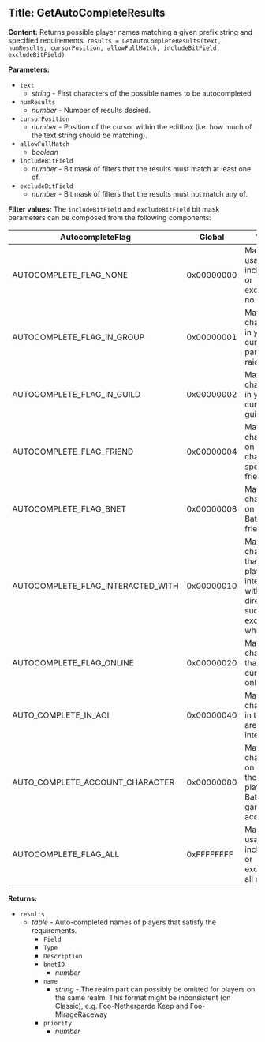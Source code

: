## Title: GetAutoCompleteResults

**Content:**
Returns possible player names matching a given prefix string and specified requirements.
`results = GetAutoCompleteResults(text, numResults, cursorPosition, allowFullMatch, includeBitField, excludeBitField)`

**Parameters:**
- `text`
  - *string* - First characters of the possible names to be autocompleted
- `numResults`
  - *number* - Number of results desired.
- `cursorPosition`
  - *number* - Position of the cursor within the editbox (i.e. how much of the text string should be matching).
- `allowFullMatch`
  - *boolean*
- `includeBitField`
  - *number* - Bit mask of filters that the results must match at least one of.
- `excludeBitField`
  - *number* - Bit mask of filters that the results must not match any of.

**Filter values:**
The `includeBitField` and `excludeBitField` bit mask parameters can be composed from the following components:

| AutocompleteFlag              | Global            | Value        | Description                                                                 |
|-------------------------------|-------------------|--------------|-----------------------------------------------------------------------------|
| AUTOCOMPLETE_FLAG_NONE        | 0x00000000        | Mask usable for including or excluding no results.                          |
| AUTOCOMPLETE_FLAG_IN_GROUP    | 0x00000001        | Matches characters in your current party or raid.                           |
| AUTOCOMPLETE_FLAG_IN_GUILD    | 0x00000002        | Matches characters in your current guild.                                   |
| AUTOCOMPLETE_FLAG_FRIEND      | 0x00000004        | Matches characters on your character-specific friends list.                 |
| AUTOCOMPLETE_FLAG_BNET        | 0x00000008        | Matches characters on your Battle.net friends list.                         |
| AUTOCOMPLETE_FLAG_INTERACTED_WITH | 0x00000010    | Matches characters that the player has interacted with directly, such as exchanging whispers. |
| AUTOCOMPLETE_FLAG_ONLINE      | 0x00000020        | Matches characters that are currently online.                               |
| AUTO_COMPLETE_IN_AOI          | 0x00000040        | Matches characters in the local area of interest.                           |
| AUTO_COMPLETE_ACCOUNT_CHARACTER | 0x00000080      | Matches characters on any of the current players' Battle.net game accounts. |
| AUTOCOMPLETE_FLAG_ALL         | 0xFFFFFFFF        | Mask usable for including or excluding all results.                         |

**Returns:**
- `results`
  - *table* - Auto-completed names of players that satisfy the requirements.
    - `Field`
    - `Type`
    - `Description`
    - `bnetID`
      - *number*
    - `name`
      - *string* - The realm part can possibly be omitted for players on the same realm. This format might be inconsistent (on Classic), e.g. Foo-Nethergarde Keep and Foo-MirageRaceway
    - `priority`
      - *number*